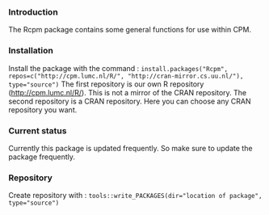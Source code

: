 ### Introduction

The Rcpm package contains some general functions for use within CPM.

### Installation

Install the package with the command : 
`install.packages("Rcpm", repos=c("http://cpm.lumc.nl/R/", "http://cran-mirror.cs.uu.nl/"), type="source")`
The first repository is our own R repository (http://cpm.lumc.nl/R/). This is not a mirror of the CRAN repository. The second repository is a CRAN repository. Here you can choose any CRAN repository you want.

### Current status

Currently this package is updated frequently. So make sure to update the package frequently.

### Repository

Create repository with : `tools::write_PACKAGES(dir="location of package", type="source")`